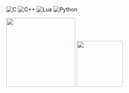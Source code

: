 
![C](https://img.shields.io/badge/C-A8B9CC?style=for-the-badge&logo=c&logoColor=black)
![C++](https://img.shields.io/badge/C++-00599C?style=for-the-badge&logo=c%2B%2B&logoColor=white)
![Lua](https://img.shields.io/badge/Lua-2C2D72?style=for-the-badge&logo=lua&logoColor=white)
![Python](https://img.shields.io/badge/Python-3776AB?style=for-the-badge&logo=python&logoColor=white)


<img height="180em" src="https://github-readme-streak-stats.herokuapp.com/?user=caiobvg&theme=dark&hide_border=true"/>

<img height="120em" src="https://github-readme-stats.vercel.app/api/top-langs/?username=caiobvg&layout=compact&theme=dark&hide_border=true"/>

